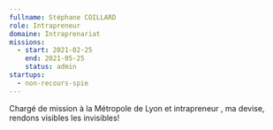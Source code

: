 ```yaml
---
fullname: Stéphane COILLARD
role: Intrapreneur
domaine: Intraprenariat
missions:
  - start: 2021-02-25
    end: 2021-05-25
    status: admin
startups: 
  - non-recours-spie
---
```


Chargé de mission à la Métropole de Lyon et intrapreneur , ma devise, rendons visibles les invisibles!
